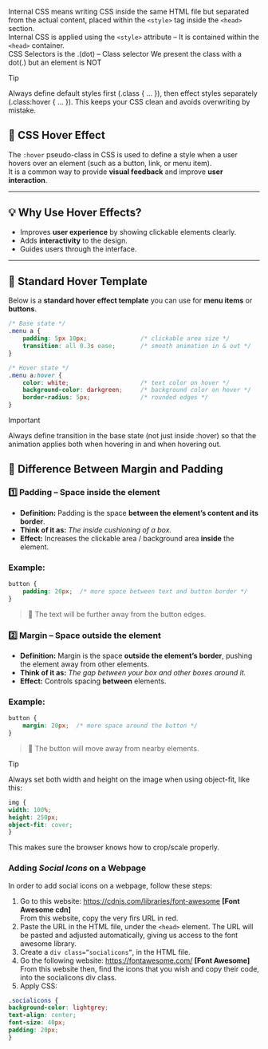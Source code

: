 Internal CSS means writing CSS inside the same HTML file but separated from the actual content, placed
within the `<style>` tag inside the `<head>` section.  
Internal CSS is applied using the `<style>` attribute – It is contained within the `<head>` container.  
CSS Selectors is the .(dot) – Class selector
We present the class with a dot(.) but an element is NOT

> [!TIP]
> Always define default styles first (.class { ... }), then effect styles separately (.class:hover { ... }).
This keeps your CSS clean and avoids overwriting by mistake.

## 📌 CSS Hover Effect
The `:hover` pseudo-class in CSS is used to define a style when a user hovers over an element (such as a button, link, or menu item).  
It is a common way to provide **visual feedback** and improve **user interaction**.

---

## 💡 Why Use Hover Effects?
- Improves **user experience** by showing clickable elements clearly.
- Adds **interactivity** to the design.
- Guides users through the interface.

---

## 🔹 Standard Hover Template
Below is a **standard hover effect template** you can use for **menu items** or **buttons**.

```css
/* Base state */
.menu a {
    padding: 5px 10px;               /* clickable area size */
    transition: all 0.3s ease;       /* smooth animation in & out */
}

/* Hover state */
.menu a:hover {
    color: white;                    /* text color on hover */
    background-color: darkgreen;     /* background color on hover */
    border-radius: 5px;              /* rounded edges */
}
```
> [!IMPORTANT]
> Always define transition in the base state (not just inside :hover) so that the animation applies both when hovering in and when hovering out.  

## 📌 Difference Between Margin and Padding

### **1️⃣ Padding – Space inside the element**
- **Definition:** Padding is the space **between the element’s content and its border**.  
- **Think of it as:** *The inside cushioning of a box.*  
- **Effect:** Increases the clickable area / background area **inside** the element.

### **Example:**
```css
button {
    padding: 20px;  /* more space between text and button border */
}
```
> 📌 The text will be further away from the button edges.

### **2️⃣ Margin – Space outside the element**
- **Definition:** Margin is the space **outside the element’s border**, pushing the element away from other elements.
- **Think of it as:** *The gap between your box and other boxes around it.*  
- **Effect:** Controls spacing **between** elements.

### **Example:**
```css
button {
    margin: 20px;  /* more space around the button */
}

```
> 📌 The button will move away from nearby elements.

> [!TIP]
> Always set both width and height on the image when using object-fit, like this:
```css
img {
width: 100%;
height: 250px;
object-fit: cover;
}
```
This makes sure the browser knows how to crop/scale properly.

### Adding ***Social Icons*** on a Webpage

In order to add social icons on a webpage, follow these steps:
1. Go to this website: https://cdnjs.com/libraries/font-awesome **[Font Awesome cdn]**  
From this website, copy the very firs URL in red.
2. Paste the URL in the HTML file, under the `<head>` element. The URL will be pasted and
adjusted automatically, giving us access to the font awesome library.
3. Create a `div class=”socialicons”`, in the HTML file.
4. Go the following website: https://fontawesome.com/ **[Font Awesome]**
From this website then, find the icons that you wish and copy their code, into the
socialicons div class.
5. Apply CSS:
```css
.socialicons {
background-color: lightgrey;
text-align: center;
font-size: 40px;
padding: 20px;
}
```
